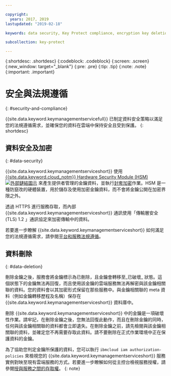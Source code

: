 ```yaml
---

copyright:
  years: 2017, 2019
lastupdated: "2019-02-18"

keywords: data security, Key Protect compliance, encryption key deletion

subcollection: key-protect

---
```


{:shortdesc: .shortdesc}
{:codeblock: .codeblock}
{:screen: .screen}
{:new_window: target="_blank"}
{:pre: .pre}
{:tip: .tip}
{:note: .note}
{:important: .important}

# 安全與法規遵循
{: #security-and-compliance}

{{site.data.keyword.keymanagementservicefull}} 已制定資料安全策略以滿足您的法規遵循需求，並確保您的資料在雲端中保持安全且受到保護。
{: shortdesc}

## 資料安全及加密
{: #data-security}

{{site.data.keyword.keymanagementserviceshort}} 使用 [{{site.data.keyword.cloud_notm}} Hardware Security Module (HSM) ![外部鏈結圖示](../../icons/launch-glyph.svg "外部鏈結圖示")](https://www.ibm.com/cloud/hardware-security-module) 來產生提供者管理的金鑰資料，並執行[封套加密](/docs/services/key-protect/envelope-encryption.html)作業。HSM 是一種防竄改的硬體裝置，用於儲存及使用加密金鑰資料，而不會將金鑰公開在加密界限之外。

透過 HTTPS 進行服務存取，而內部 {{site.data.keyword.keymanagementserviceshort}} 通訊使用「傳輸層安全 (TLS) 1.2 」通訊協定來加密傳輸中的資料。

若要進一步瞭解 {{site.data.keyword.keymanagementserviceshort}} 如何滿足您的法規遵循需求，請參閱[平台和服務法規遵循](/docs/overview/security.html#compliancetable)。

## 資料刪除
{: #data-deletion}

刪除金鑰之後，服務會將金鑰標示為已刪除，且金鑰會轉移至_已破壞_ 狀態。這個狀態下的金鑰無法再回復，而且使用該金鑰的雲端服務無法再解密與該金鑰相關聯的資料。您的資料會以其加密形式保留在那些服務中。與金鑰相關聯的 meta 資料（例如金鑰轉移歷程及名稱）保存在 {{site.data.keyword.keymanagementserviceshort}} 資料庫中。 

刪除 {{site.data.keyword.keymanagementserviceshort}} 中的金鑰是一項破壞性作業。請牢記，在刪除金鑰之後，您無法回復此動作，而且在刪除金鑰的同時，任何與該金鑰相關聯的資料都會立即遺失。在刪除金鑰之前，請先檢閱與該金鑰相關聯的資料，並確定您不再需要存取此資料。請不要刪除在正式作業環境中正在保護資料的金鑰。 

為了協助您判定金鑰所保護的資料，您可以執行 `ibmcloud iam authorization-policies` 來檢視您的 {{site.data.keyword.keymanagementserviceshort}} 服務實例對映至現有雲端服務的方式。若要進一步瞭解如何從主控台檢視服務授權，請參閱[授與服務之間的存取權](/docs/iam/authorizations.html#serviceauth)。
{: note}
